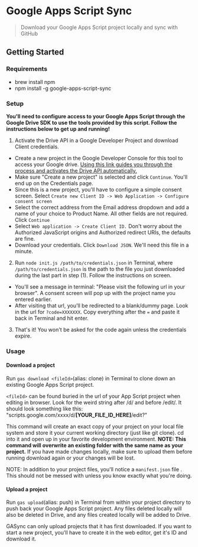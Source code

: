 # Google Apps Script Sync
>Download your Google Apps Script project locally and sync with GitHub

## Getting Started

### Requirements
  - brew install npm
  - npm install -g google-apps-script-sync

### Setup
**You'll need to configure access to your Google Apps Script through the Google Drive SDK to use the tools provided by this script. Follow the instructions below to get up and running!**

1. Activate the Drive API in a Google Developer Project and download Client credentials.
  - Create a new project in the Google Developer Console for this tool to access your Google drive. [Using this link guides you through the process and activates the Drive API automatically.](https://console.developers.google.com/start/api?id=drive&credential=client_key)
  - Make sure "Create a new project" is selected and click `Continue`. You'll end up on the Credentials page.
  - Since this is a new project, you'll have to configure a simple consent screen. Select `Create new Client ID -> Web Application -> Configure consent screen`
  - Select the correct address from the Email address dropdown and add a name of your choice to Product Name. All other fields are not required. Click `Continue`
  - Select `Web application -> Create Client ID.` Don't worry about the Authorized JavaScript origins and Authorized redirect URIs, the defaults are fine.
  - Download your credentials. Click `Download JSON`. We'll need this file in a minute.

2. Run `node init.js /path/to/credentials.json` in Terminal, where `/path/to/credentials.json` is the path to the file you just downloaded during the last part in step (1). Follow the instructions on screen.
  - You'll see a message in terminal: "Please visit the following url in your browser". A consent screen will pop up with the project name you entered earlier.
  - After visiting that url, you'll be redirected to a blank/dummy page. Look in the url for `?code=XXXXXXX`. Copy everything after the `=` and paste it back in Terminal and hit enter.

3. That's it! You won't be asked for the code again unless the credentials expire.

### Usage
#### Download a project
Run `gas download <fileId>`(alias: clone) in Terminal to clone down an existing Google Apps Script project.

`<fileId>` can be found buried in the url of your App Script project when editing in browser. Look for the weird string after /d/ and before /edit/. It should look something like this: "scripts.google.com/xxxx/d/**[YOUR_FILE_ID_HERE]**/edit?"

This command will create an exact copy of your project on your local file system and store it your current working directory (just like git clone). cd into it and open up in your favorite development environment. **NOTE: This command will overwrite an existing folder with the same name as your project.** If you have made changes locally, make sure to upload them before running download again or your changes will be lost.

NOTE: In addition to your project files, you'll notice a `manifest.json` file . This should not be messed with unless you know exactly what you're doing.

#### Upload a project
Run `gas upload`(alias: push) in Terminal from within your project directory to push back your Google Apps Script project. Any files deleted locally will also be deleted in Drive, and any files created locally will be added to Drive.

GASync can only upload projects that it has first downloaded. If you want to start a new project, you'll have to create it in the web editor, get it's ID and download it.